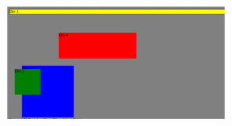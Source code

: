![alt text](https://github.com/egolden-git/phase-0/blob/master/week-3/chrome-devtools/imgs/Exercise1.png "Exercise 1")